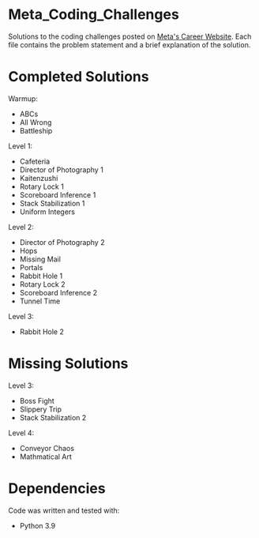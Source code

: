 # Meta_Coding_Challenges
Solutions to the coding challenges posted on [Meta's Career Website](https://www.metacareers.com/). Each file contains the problem statement and a brief explanation of the solution.

# Completed Solutions
Warmup:
- ABCs
- All Wrong
- Battleship

Level 1:
- Cafeteria
- Director of Photography 1
- Kaitenzushi
- Rotary Lock 1
- Scoreboard Inference 1
- Stack Stabilization 1
- Uniform Integers

Level 2:
- Director of Photography 2
- Hops
- Missing Mail
- Portals
- Rabbit Hole 1
- Rotary Lock 2
- Scoreboard Inference 2
- Tunnel Time

Level 3:
- Rabbit Hole 2

# Missing Solutions
Level 3:
- Boss Fight
- Slippery Trip
- Stack Stabilization 2

Level 4:
- Conveyor Chaos
- Mathmatical Art

# Dependencies
Code was written and tested with:
- Python 3.9